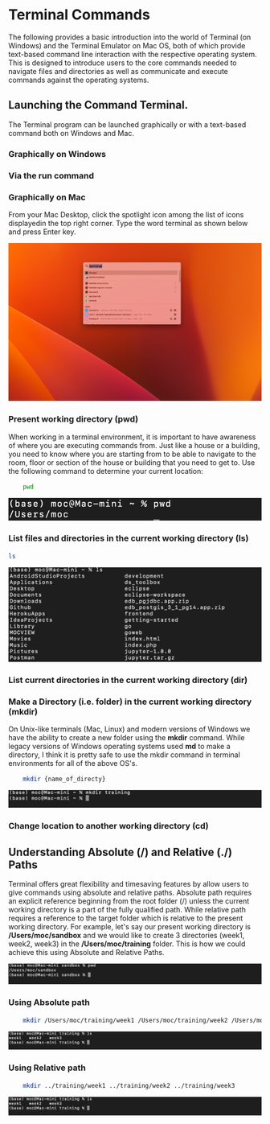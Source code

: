 # Terminal Commands 
The following provides a basic introduction into the world of Terminal (on Windows) and the Terminal Emulator on Mac OS, both of which provide text-based command line interaction with the respective operating system. This is designed to introduce users to the core commands needed to navigate files and directories as well as communicate and execute commands against the operating systems.
## Launching the Command Terminal.
The Terminal program can be launched graphically or with a text-based command both on Windows and Mac.

### Graphically on Windows

### Via the run command 

### Graphically on Mac
From your Mac Desktop, click the spotlight icon among the list of icons displayedin the top right corner. Type the word terminal as shown below and press Enter key.

![terminal-app-mac](img/terminal-app-mac.png "How to launch terminal on Mac")

### Present working directory (pwd)
When working in a terminal environment, it is important to have awareness of where you are executing commands from. Just like a house or a building, you need to know where you are starting from to be able to navigate to the room, floor or section of the house or building that you need to get to. Use the following command to determine your current location:
``` zsh
    pwd
```

![pwd-sample-output](img/pwd-sample-output.png "sample output on Mac for pwd terminal command")

### List files and directories in the current working directory (ls)
``` zsh
ls
```
![sample-output-for-ls-command](img/ls-sample-output.png "Sample output for ls command")
### List current directories in the current working directory (dir)

### Make a Directory (i.e. folder) in the current working directory (mkdir)
On Unix-like terminals (Mac, Linux) and modern versions of Windows we have the ability to create a new folder using the **mkdir** command. While legacy versions of Windows operating systems used **md** to make a directory, I think it is pretty safe to use the mkdir command in terminal environments for all of the above OS's.  

``` zsh
    mkdir {name_of_directy}
```

![make-directory-training](img/make-directory-training.png "Make Directory Training")

### Change location to another working directory (cd)


## Understanding Absolute (/) and Relative (./) Paths
Terminal offers great flexibility and timesaving features by allow users to give commands using absolute and relative paths. Absolute path requires an explicit reference beginning from the root folder (/) unless the current working directory is a part of the fully qualified path. While relative path requires a  reference to the target folder which is relative to the present working directory. For example, let's say our present working directory is **/Users/moc/sandbox** and we would like to create 3 directories (week1, week2, week3) in the **/Users/moc/training** folder. This is how we could achieve this using Absolute and Relative Paths.

![absolute-vs-relative-path](img/absolute-vs-relative-path.png "Absolute vs. Relative path")

### Using Absolute path
``` zsh
    mkdir /Users/moc/training/week1 /Users/moc/training/week2 /Users/moc/training/week3
```

![new-folders-created](img/new-folders-created.png "New Folders Created")

### Using Relative path
``` zsh
    mkdir ../training/week1 ../training/week2 ../training/week3
```

![new-folders-created](img/new-folders-created.png "New Folders Created")

